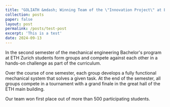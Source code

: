 ```yaml
---
title: "GOLIATH &mdash; Winning Team of the \"Innovation Project\" at ETH Zurich"
collection: posts
paper: false
layout: post
permalink: /posts/test-post
excerpt: 'This is a test'
date: 2024-09-13
---
```


In the second semester of the mechanical engineering Bachelor's program at ETH Zurich students form groups and compete against each other in a hands-on challenge as part of the curriculum.

Over the course of one semester, each group develops a fully functional mechanical system that solves a given task. At the end of the semester, all groups compete in a tournament with a grand finale in the great hall of the ETH main building.

Our team won first place out of more than 500 participating students.
